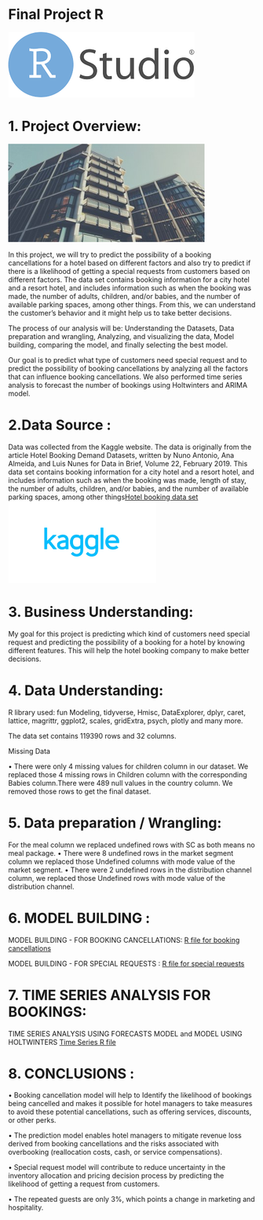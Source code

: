 # Final Project R
![](https://github.com/anuraglahon16/Final-Project-R/blob/master/images/download.png)

 # 1.	Project Overview:
 
 ![](https://github.com/anuraglahon16/Final-Project-R/blob/master/images/resize-1589237735131618673GreenModernCampusBuildingSchoolBrochure.jpg)
 
In this project, we will try to predict the possibility of a booking cancellations for a hotel based on different factors and also try to predict if there is a likelihood of getting a special requests from customers based on different factors. The data set contains booking information for a city hotel and a resort hotel, and includes information such as when the booking was made, the number of adults, children, and/or babies, and the number of available parking spaces, among other things. From this, we can understand the customer’s behavior and it might help us to take better decisions.  

The process of our analysis will be: Understanding the Datasets, Data preparation and wrangling, Analyzing, and visualizing the data, Model building, comparing the model, and finally selecting the best model. 

Our goal is to predict what type of customers need special request and to predict the possibility of booking cancellations by analyzing all the factors that can influence booking cancellations. We also performed time series analysis to forecast the number of bookings using Holtwinters and ARIMA model. 

# 2.Data Source :

Data was collected from the Kaggle website. The data is originally from the article Hotel Booking Demand Datasets, written by Nuno Antonio, Ana Almeida, and Luis Nunes for Data in Brief, Volume 22, February 2019. This data set contains booking information for a city hotel and a resort hotel, and includes information such as when the booking was made, length of stay, the number of adults, children, and/or babies, and the number of available parking spaces, among other things[Hotel booking data set](https://github.com/anuraglahon16/Final-Project-R/blob/master/hotel_bookings.csv)
![](https://github.com/anuraglahon16/Final-Project-R/blob/master/images/download%20(1).png)

 # 3.	Business Understanding:

My goal for this project is predicting which kind of customers need special request and predicting the possibility of a booking for a hotel by knowing different features. This will help the hotel booking company to make better decisions.

# 4.	Data Understanding:

R library used: fun Modeling, tidyverse, Hmisc, DataExplorer, dplyr, caret, lattice, magrittr, ggplot2, scales, gridExtra, psych, plotly and many more.

The data set contains 119390 rows and 32 columns.

Missing Data 

• There were only 4 missing values for children column in our dataset. We replaced those 4 missing rows in Children column with the corresponding Babies column.There were 489 null values in the country column. We removed those rows to get the final dataset. 


# 5. Data preparation / Wrangling:

 For the meal column we replaced undefined rows with SC as both means no meal package.
  • There were 8 undefined rows in the market segment column we replaced those Undefined columns with mode value of the market segment.   • There were 2 undefined rows in the distribution channel column, we replaced those Undefined rows with mode value of the distribution channel. 
  
# 6. MODEL BUILDING :

MODEL BUILDING - FOR BOOKING CANCELLATIONS:
[R file for booking cancellations](https://github.com/anuraglahon16/Final-Project-R/blob/master/Model%20Building%20for%20Booking%20cancellations.R)  

MODEL BUILDING - FOR SPECIAL REQUESTS :
[R file for special requests](https://github.com/anuraglahon16/Final-Project-R/blob/master/Model%20Building%20for%20Special%20request.R)

# 7. TIME SERIES ANALYSIS FOR BOOKINGS: 

TIME SERIES ANALYSIS USING FORECASTS MODEL and MODEL USING HOLTWINTERS
[Time Series R file](https://github.com/anuraglahon16/Final-Project-R/blob/master/TimeSeriesAnalysis.R)

# 8. CONCLUSIONS :

• Booking cancellation model will help to Identify the likelihood of bookings being cancelled and makes it possible for hotel managers to take measures to avoid these potential cancellations, such as offering services, discounts, or other perks.  

• The prediction model enables hotel managers to mitigate revenue loss derived from booking cancellations and the risks associated with overbooking (reallocation costs, cash, or service compensations). 

• Special request model will contribute to reduce uncertainty in the inventory allocation and pricing decision process by predicting the likelihood of getting a request from customers. 

• The repeated guests are only 3%, which points a change in marketing and hospitality. 

 


 






